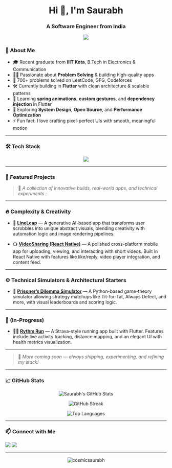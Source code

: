 <!-- README.md -->

<h1 align="center">Hi 👋, I'm Saurabh</h1>
<h3 align="center">A Software Engineer from India</h3>

<p align="center">
  <img src="https://readme-typing-svg.herokuapp.com?font=Fira+Code&duration=2200&pause=1000&color=36BCF7&center=true&vCenter=true&width=500&height=50&lines=Building+with+Flutter+%26+Clean+Architecture;Sharpening+DSA+and+System+Design;Learning+by+Solving+and+Shipping"


---

### 🚀 About Me

- 🎓 Recent graduate from **IIIT Kota**, B.Tech in Electronics & Communication
- 👨‍💻 Passionate about **Problem Solving** & building high-quality apps
- 🧠 700+ problems solved on LeetCode, GFG, Codeforces  
- 🛠 Currently building in **Flutter** with clean architecture & scalable patterns
- 🌱 Learning **spring animations**, **custom gestures**, and **dependency injection** in Flutter
- 🧩 Exploring **System Design**, **Open Source**, and **Performance Optimization**
- ⚡ Fun fact: I love crafting pixel-perfect UIs with smooth, meaningful motion

---

### 🛠️ Tech Stack

<p align="center">
  <img src="https://skillicons.dev/icons?i=flutter,dart,cpp,react,nodejs,firebase,git,github,figma,linux,androidstudio,vscode,python" />
</p>

---

### 🚨 Featured Projects

> 🧩 *A collection of innovative builds, real-world apps, and technical experiments :*

---

### 🔥 Complexity & Creativity

- 🧠 **[LineLeap](https://github.com/cosmicsaurabh/lineleap)** — A generative AI-based app that transforms user scrobbles into unique abstract visuals, blending creativity with automation logic and image rendering pipelines.

- 📺 **[VideoSharing (React Native)](https://github.com/cosmicsaurabh/Videosharing_reactnative)** — A polished cross-platform mobile app for uploading, viewing, and interacting with short videos. Built in React Native with features like like/reply, video player integration, and content feed.

---

### ⚙️ Technical Simulators & Architectural Starters

- 🧩 **[Prisoner’s Dilemma Simulator](https://github.com/cosmicsaurabh/Prisoners-s_Dilemma)** — A Python-based game-theory simulator allowing strategy matchups like Tit-for-Tat, Always Defect, and more, with visual leaderboards and scoring logic.

---

### 📱 (in-Progress)

- 🏃‍♂️ **[Rythm Run](https://github.com/cosmicsaurabh/RythmRun)** — A Strava-style running app built with Flutter. Features include live activity tracking, distance mapping, and an elegant UI with health metrics visualization.

---

> 🚧 *More coming soon — always shipping, experimenting, and refining my stack!*


---

### 📈 GitHub Stats

<p align="center">
  <img src="https://github-readme-stats.vercel.app/api?username=cosmicsaurabh&show_icons=true&theme=radical" alt="Saurabh's GitHub Stats" />
</p>

<p align="center">
  <img src="https://github-readme-streak-stats.herokuapp.com?user=cosmicsaurabh&theme=radical" alt="GitHub Streak" />
</p>

<p align="center">
  <img src="https://github-readme-stats.vercel.app/api/top-langs/?username=cosmicsaurabh&layout=compact&theme=radical" alt="Top Languages" />
</p>

---

### 📫 Connect with Me

<p align="left">
  <a href="https://www.linkedin.com/in/cosmic-saurabh-yadav/" target="_blank"><img src="https://img.shields.io/badge/LinkedIn-blue?logo=linkedin&style=for-the-badge" /></a>
  <a href="mailto:saurabh.iiitk.job@gmail.com"><img src="https://img.shields.io/badge/Gmail-red?logo=gmail&style=for-the-badge" /></a>
</p>

---

<p align="center">
  <img src="https://komarev.com/ghpvc/?username=cosmicsaurabh&label=Profile%20views&color=0e75b6&style=flat" alt="cosmicsaurabh" />
</p>
